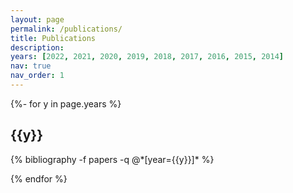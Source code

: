 ```yaml
---
layout: page
permalink: /publications/
title: Publications
description: 
years: [2022, 2021, 2020, 2019, 2018, 2017, 2016, 2015, 2014]
nav: true
nav_order: 1
---
```


<script async src="https://badge.dimensions.ai/badge.js" charset="utf-8"></script>
<script type='text/javascript' src='https://d1bxh8uas1mnw7.cloudfront.net/assets/embed.js'></script>

<!-- _pages/publications.md -->
<div class="publications">

{%- for y in page.years %}
  <h2 class="year">{{y}}</h2>
  {% bibliography -f papers -q @*[year={{y}}]* %}

{% endfor %}



</div>
